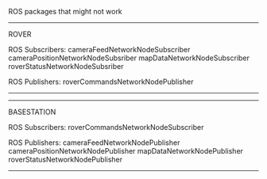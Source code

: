 ROS packages that might not work

---------------------------------------
ROVER

ROS Subscribers:
cameraFeedNetworkNodeSubscriber
cameraPositionNetworkNodeSubsriber
mapDataNetworkNodeSubscriber
roverStatusNetworkNodeSubsriber

ROS Publishers:
roverCommandsNetworkNodePublisher

---------------------------------------

---------------------------------------
BASESTATION

ROS Subscribers:
roverCommandsNetworkNodeSubscriber

ROS Publishers:
cameraFeedNetworkNodePublisher
cameraPositionNetworkNodePublisher
mapDataNetworkNodePublisher
roverStatusNetworkNodePublisher

---------------------------------------